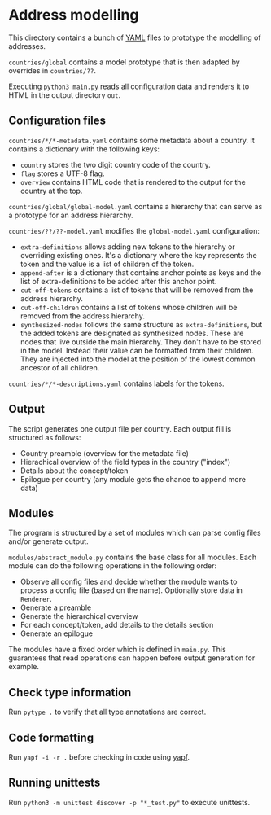 # Address modelling

This directory contains a bunch of [YAML](https://yaml.org/) files to prototype
the modelling of addresses.

`countries/global` contains a model prototype that is then adapted by overrides
in `countries/??`.

Executing `python3 main.py` reads all configuration data and renders it to
HTML in the output directory `out`.

## Configuration files

`countries/*/*-metadata.yaml` contains some metadata about a country. It
contains a dictionary with the following keys:
* `country` stores the two digit country code of the country.
* `flag` stores a UTF-8 flag.
* `overview` contains HTML code that is rendered to the output for the country
  at the top.

`countries/global/global-model.yaml` contains a hierarchy that can serve
as a prototype for an address hierarchy.

`countries/??/??-model.yaml` modifies the `global-model.yaml` configuration:
* `extra-definitions` allows adding new tokens to the hierarchy or overriding
  existing ones. It's a dictionary where the key represents the token and
  the value is a list of children of the token.
* `append-after` is a dictionary that contains anchor points as keys and the
  list of extra-definitions to be added after this anchor point.
* `cut-off-tokens` contains a list of tokens that will be removed from the
  address hierarchy.
* `cut-off-children` contains a list of tokens whose children will be removed
  from the address hierarchy.
* `synthesized-nodes` follows the same structure as `extra-definitions`, but
  the added tokens are designated as synthesized nodes. These are nodes that
  live outside the main hierarchy. They don't have to be stored in the model.
  Instead their value can be formatted from their children. They are injected
  into the model at the position of the lowest common ancestor of all children.

`countries/*/*-descriptions.yaml` contains labels for the tokens.

## Output

The script generates one output file per country. Each output fill is structured
as follows:
* Country preamble (overview for the metadata file)
* Hierachical overview of the field types in the country ("index")
* Details about the concept/token
* Epilogue per country (any module gets the chance to append more data)

## Modules

The program is structured by a set of modules which can parse config files
and/or generate output.

`modules/abstract_module.py` contains the base class for all modules. Each
module can do the following operations in the following order:
* Observe all config files and decide whether the module wants to process
  a config file (based on the name). Optionally store data in `Renderer`.
* Generate a preamble
* Generate the hierarchical overview
* For each concept/token, add details to the details section
* Generate an epilogue

The modules have a fixed order which is defined in `main.py`. This guarantees
that read operations can happen before output generation for example.

## Check type information
Run `pytype .` to verify that all type annotations are correct.

## Code formatting
Run `yapf -i -r .` before checking in code using
[yapf](https://github.com/google/yapf).

## Running unittests
Run `python3 -m unittest discover -p "*_test.py"` to execute unittests.
